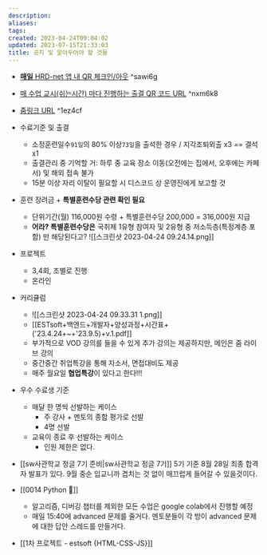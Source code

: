 ```yaml
---
description:
aliases: 
tags: 
created: 2023-04-24T09:04:02
updated: 2023-07-15T21:33:03
title: 공지 및 알아두어야 할 것들
---
```

- [**매일** HRD-net 앱 내 QR 체크인/아웃](ESTsoft_QR.pdf)  ^sawi6g
- [매 수업 교시(쉬는시간) 마다 진행하는 출결 QR 코드 URL](https://screenshot.guru/qrcode/2cJT0eJO6Na9md2PbNofxd2fuBU5ld20xBo9adZOxBE9nNbHISWnyWWzVBIroXlD5f3PVSXrTfljRSoHJcGvWZ3n3emvLQVnUcpDHUVPsemXwWWP0QY5SVnnpN2Bxeo1UBZPyd25bBV9ndpTagU4zOlC2PFSyPVW2RUXHSaXEPUW5SaXHSaW4SUXEQUXHTEW5QEW4PEBbfYLvcZS9W3XkdYn0KJfrBJTqRVOyOC.png) ^nxm6k8
- [줌링크 URL](https://zoom.us/j/95241396640?pwd=VVFMU0JkRnVWN29xczhtb2drVXhnUT09#success) ^1ez4cf
- 수료기준 및 출결
	- 소정훈련일수`91일`의 80% 이상`73일`을 출석한 경우 / 지각조퇴외출 x3 == 결석 x1
	- 출결관리 중 기억할 거: 하루 중 교육 장소 이동(오전에는 집에서, 오후에는 카페서) 및 해외 접속 불가
	- 15분 이상 자리 이탈이 필요할 시 디스코드 상 운영진에게 보고할 것
- 훈련 장려금 + **특별훈련수당 관련 확인 필요**
	- 단위기간(월) 116,000원 수령 + 특별훈련수당 200,000 = 316,000원 지급
	- **어라? 특별훈련수당은** 국취제 1유형 참여자 및 2유형 중 저소득층(특정계층 포함) 만 해당된다고? ![[스크린샷 2023-04-24 09.24.14.png]]
- 프로젝트
	- 3,4회, 조별로 진행 
	- 온라인
- 커리큘럼
	- ![[스크린샷 2023-04-24 09.33.31 1.png]]
	- [[ESTsoft+백엔드+개발자+양성과정+시간표+('23.4.24+~+'23.9.5)+v.1.pdf]]
	- 부가적으로 VOD 강의를 들을 수 있게 추가 강의는 제공하지만, 메인은 줌 라이브 강의
	- 중간중간 취업특강을 통해 자소서, 면접대비도 제공
	- 매주 월요일 **협업특강**이 있다고 한다!!!
- 우수 수료생 기준
	- 매달 한 명씩 선발하는 케이스
		- 주 강사 + 멘토의 종합 평가로 선발
		- 4명 선발
	- 교육이 종료 후 선발하는 케이스
		- 인원 제한은 없다.
- [[sw사관학교 정글 7기 준비|sw사관학교 정글 7기]] 5기 기준 8월 28일 최종 합격자 발표가 있다. 9월 중순 입교니까 겹치는 것 없이 매끄럽게 들어갈 수 있을것이다.

- [[0014 Python 🐍]]
	- 알고리즘, 디버깅 챕터를 제외한 모든 수업은 google colab에서 진행할 예정
	- 매일 15:40에 advanced 문제를 줄거다. 멘토분들이 각 방이 advanced 문제에 대한 답안 스레드를 만들거다.

- [[1차 프로젝트 - estsoft {HTML-CSS-JS}]]
